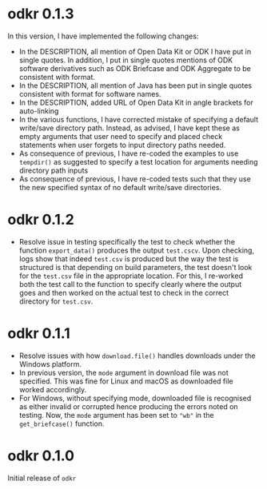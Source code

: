 # odkr 0.1.3
In this version, I have implemented the following changes:

* In the DESCRIPTION, all mention of Open Data Kit or ODK I have put in single quotes. In addition,
I put in single quotes mentions of ODK software derivatives such as ODK Briefcase
and ODK Aggregate to be consistent with format.
* In the DESCRIPTION, all mention of Java has been put in single quotes consistent
with format for software names.
* In the DESCRIPTION, added URL of Open Data Kit in angle brackets for auto-linking
* In the various functions, I have corrected mistake of specifying a default
write/save directory path. Instead, as advised, I have kept these as empty arguments
that user need to specify and placed check statements when user forgets to input
directory paths needed.
* As consequence of previous, I have re-coded the examples to use `tempdir()` as
suggested to specify a test location for arguments needing directory path inputs
* As consequence of previous, I have re-coded tests such that they use the new
specified syntax of no default write/save directories.


# odkr 0.1.2
* Resolve issue in testing specifically the test to check whether the function 
`export_data()` produces the output `test.cscv`. Upon checking, logs show that 
indeed `test.csv` is produced but the way the test is structured is that depending 
on build parameters, the test doesn't look for the `test.csv` file in the appropriate
location. For this, I re-worked both the test call to the function to specify
clearly where the output goes and then worked on the actual test to check in the
correct directory for `test.csv`.

# odkr 0.1.1
* Resolve issues with how `download.file()` handles downloads under the Windows
platform.
* In previous version, the `mode` argument in download file was not
specified. This was fine for Linux and macOS as downloaded file worked accordingly.
* For Windows, without specifying mode, downloaded file is recognised as either
invalid or corrupted hence producing the errors noted on testing. Now, the
`mode` argument has been set to `"wb"` in the `get_briefcase()` function.

# odkr 0.1.0
Initial release of `odkr`
